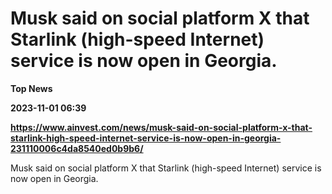 # Musk said on social platform X that Starlink (high-speed Internet) service is now open in Georgia.
**Top News**

**2023-11-01 06:39**

**https://www.ainvest.com/news/musk-said-on-social-platform-x-that-starlink-high-speed-internet-service-is-now-open-in-georgia-231110006c4da8540ed0b9b6/**

Musk said on social platform X that Starlink (high-speed Internet) service is now open in Georgia.